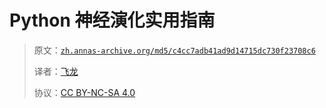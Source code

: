 # Python 神经演化实用指南

> 原文：[`zh.annas-archive.org/md5/c4cc7adb41ad9d14715dc730f23708c6`](https://zh.annas-archive.org/md5/c4cc7adb41ad9d14715dc730f23708c6)
> 
> 译者：[飞龙](https://github.com/wizardforcel)
> 
> 协议：[CC BY-NC-SA 4.0](http://creativecommons.org/licenses/by-nc-sa/4.0/)
